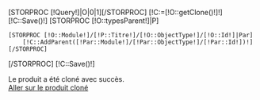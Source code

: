 [STORPROC [!Query!]|O|0|1][/STORPROC]
[!C:=[!O::getClone()!]!]
[!C::Save()!]
[STORPROC [!O::typesParent!]|P]

    [STORPROC [!O::Module!]/[!P::Titre!]/[!O::ObjectType!]/[!O::Id!]|Par]
        [!C::AddParent([!Par::Module!]/[!Par::ObjectType!]/[!Par::Id!])!]
    [/STORPROC]
[/STORPROC]
[!C::Save()!]
<div class="alert alert-success">Le produit a été cloné avec succès.</div>
<a href="/[!Sys::getMenu([!O::Module!]/[!O::ObjectType!])!]/[!C::Id!]" class="btn btn-info"> Aller sur le produit cloné</a>